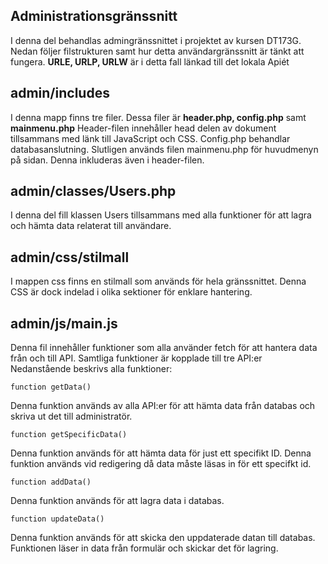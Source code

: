 Administrationsgränssnitt
- 
I denna del behandlas admingränssnittet i projektet av kursen DT173G.<br>
Nedan följer filstrukturen samt hur detta användargränssnitt är tänkt att fungera.
**URLE, URLP, URLW** är i detta fall länkad till det lokala Apiét

admin/includes
-
I denna mapp finns tre filer. Dessa filer är **header.php, config.php** samt **mainmenu.php**
Header-filen innehåller head delen av dokument tillsammans med länk till JavaScript och CSS.
Config.php behandlar databasanslutning.
Slutligen används filen mainmenu.php för huvudmenyn på sidan. Denna inkluderas även i header-filen.

admin/classes/Users.php
-
I denna del fill klassen Users tillsammans med alla funktioner för att lagra och hämta data relaterat till användare.

admin/css/stilmall
-
I mappen css finns en stilmall som används för hela gränssnittet. Denna CSS är dock indelad i olika sektioner för enklare hantering.

admin/js/main.js
-
Denna fil innehåller funktioner som alla använder fetch för att hantera data från och till API. Samtliga funktioner är kopplade till tre API:er<br>
Nedanstående beskrivs alla funktioner:

```
function getData()
```
Denna funktion används av alla API:er för att hämta data från databas och skriva ut det till administratör.

```
function getSpecificData()
```
Denna funktion används för att hämta data för just ett specifikt ID. Denna funktion används vid redigering då data måste läsas in för ett specifkt id.

```
function addData()
```
Denna funktion används för att lagra data i databas.

```
function updateData()
```
Denna funktion används för att skicka den uppdaterade datan till databas. Funktionen läser in data från formulär och skickar det för lagring.
